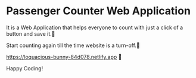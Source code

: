 # Passenger Counter Web Application

It is a Web Application that helps everyone to count with just a click of a button and save it.💜

Start counting again till the time website is a turn-off.🎉

 https://loquacious-bunny-84d078.netlify.app 🚀

Happy Coding!

